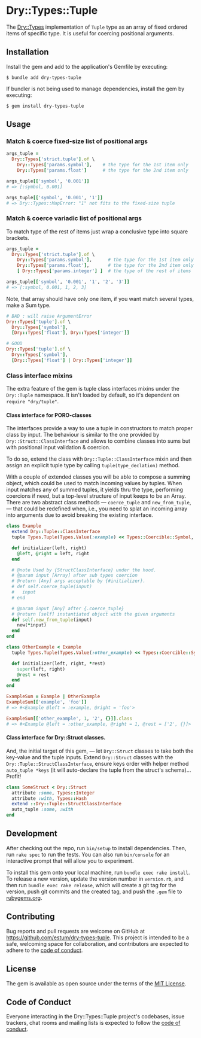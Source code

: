 # Dry::Types::Tuple

The [Dry::Types](https://dry-rb.org/gems/dry-types) implementation of `Tuple` type as an array of fixed ordered items of specific type. It is useful for coercing positional arguments.

## Installation

Install the gem and add to the application's Gemfile by executing:

    $ bundle add dry-types-tuple

If bundler is not being used to manage dependencies, install the gem by executing:

    $ gem install dry-types-tuple

## Usage

### Match & coerce fixed-size list of positional args

```ruby
args_tuple =
  Dry::Types['strict.tuple'].of \
    Dry::Types['params.symbol'],    # the type for the 1st item only
    Dry::Types['params.float']      # the type for the 2nd item only

args_tuple[['symbol', '0.001']]
# => [:symbol, 0.001]

args_tuple[['symbol', '0.001', '1']]
# => Dry::Types::MapError: "1" not fits to the fixed-size tuple
```

### Match & coerce variadic list of positional args

To match type of the rest of items just wrap a conclusive type into square brackets.

```ruby
args_tuple =
  Dry::Types['strict.tuple'].of \
    Dry::Types['params.symbol'],      # the type for the 1st item only
    Dry::Types['params.float'],       # the type for the 2nd item only
    [ Dry::Types['params.integer'] ]  # the type of the rest of items

args_tuple[['symbol', '0.001', '1', '2', '3']]
# => [:symbol, 0.001, 1, 2, 3]
```

Note, that array should have only one item, if you want match several types, make a Sum type.

```ruby
# BAD : will raise ArgumentError
Dry::Types['tuple'].of \
  Dry::Types['symbol'],
  [Dry::Types['float'], Dry::Types['integer']]

# GOOD
Dry::Types['tuple'].of \
  Dry::Types['symbol'],
  [Dry::Types['float'] | Dry::Types['integer']]
```

### Class interface mixins

The extra feature of the gem is tuple class interfaces mixins under the `Dry::Tuple` namespace. It isn't loaded by default,
so it's dependent on `require "dry/tuple"`.

#### Class interface for PORO-classes

The interfaces provide a way to use a tuple in constructors to match proper class by input.
The behaviour is similar to the one provided by `Dry::Struct::ClassInterface` and
allows to combine classes into sums but with positional input validation & coercion.

To do so, extend the class with `Dry::Tuple::ClassInterface` mixin and then assign an
explicit tuple type by calling `tuple(type_declation)` method.

With a couple of extended classes you will be able to compose a summing object, which
could be used to match incoming values by tuples. When input matches any of summed
tuples, it yields thru the type, performing coercions if need, but a top-level structure
of input keeps to be an Array. There are two abstract class methods — `coerce_tuple` and
`new_from_tuple`, — that could be redefined when, i.e., you need to splat an incoming
array into arguments due to avoid breaking the existing interface.

```ruby
class Example
  extend Dry::Tuple::ClassInterface
  tuple Types.Tuple(Types.Value(:example) << Types::Coercible::Symbol, Types::String)

  def initializer(left, right)
    @left, @right = left, right
  end

  # @note Used by {StructClassInterface} under the hood.
  # @param input [Array] after sub types coercion
  # @return [Any] args acceptable by {#initializer}.
  # def self.coerce_tuple(input)
  #   input
  # end

  # @param input [Any] after {.coerce_tuple}
  # @return [self] instantiated object with the given arguments
  def self.new_from_tuple(input)
    new(*input)
  end
end

class OtherExample < Example
  tuple Types.Tuple(Types.Value(:other_example) << Types::Coercible::Symbol, [Types::Any])

  def initializer(left, right, *rest)
    super(left, right)
    @rest = rest
  end
end

ExampleSum = Example | OtherExample
ExampleSum[['example', 'foo']]
# => #<Example @left = :example, @right = 'foo'>

ExampleSum[['other_example', 1, '2', {}]].class
# => #<Example @left = :other_example, @right = 1, @rest = ['2', {}]>
```

#### Class interface for Dry::Struct classes.

And, the initial target of this gem, — let `Dry::Struct` classes to take both the key-value and
the tuple inputs. Extend `Dry::Struct` classes with the `Dry::Tuple::StructClassInterface`,
ensure keys order with helper method `auto_tuple *keys` (it will auto-declare the tuple from the struct's schema)…
Profit!

```ruby
class SomeStruct < Dry::Struct
  attribute :some, Types::Integer
  attribute :with, Types::Hash
  extend ::Dry::Tuple::StructClassInterface
  auto_tuple :some, :with
end
```

## Development

After checking out the repo, run `bin/setup` to install dependencies. Then, run `rake spec` to run the tests. You can also run `bin/console` for an interactive prompt that will allow you to experiment.

To install this gem onto your local machine, run `bundle exec rake install`. To release a new version, update the version number in `version.rb`, and then run `bundle exec rake release`, which will create a git tag for the version, push git commits and the created tag, and push the `.gem` file to [rubygems.org](https://rubygems.org).

## Contributing

Bug reports and pull requests are welcome on GitHub at https://github.com/estum/dry-types-tuple. This project is intended to be a safe, welcoming space for collaboration, and contributors are expected to adhere to the [code of conduct](https://github.com/estum/dry-types-tuple/blob/main/CODE_OF_CONDUCT.md).

## License

The gem is available as open source under the terms of the [MIT License](https://opensource.org/licenses/MIT).

## Code of Conduct

Everyone interacting in the Dry::Types::Tuple project's codebases, issue trackers, chat rooms and mailing lists is expected to follow the [code of conduct](https://github.com/estum/dry-types-tuple/blob/main/CODE_OF_CONDUCT.md).
